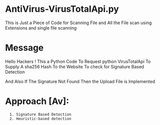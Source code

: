 # AntiVirus-VirusTotalApi.py
This is Just a Piece of Code for Scanning File and All the File scan using Extensions and single file scanning


# Message

Hello Hackers ! This a Python Code To Request python VirusTotalApi To Supply A sha256 Hash To the Website To check for Signature Based Detection

And Also If The Signature Not Found Then the Upload File is Implemented

# Approach [Av]:
      1. Signature Based Detection
      2. Heuristic-based detection
